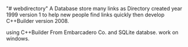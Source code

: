 "# webdirectory" 
A Database store many links as Directory created year 1999 version 1 to help new people find links quickly then develop C++Builder version 2008.

using C++Builder From Embarcadero Co. and SQLite databse. work on windows.
